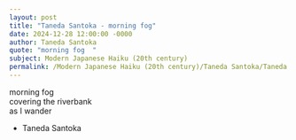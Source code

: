 ```yaml
---
layout: post
title: "Taneda Santoka - morning fog"
date: 2024-12-28 12:00:00 -0000
author: Taneda Santoka
quote: "morning fog  "
subject: Modern Japanese Haiku (20th century)
permalink: /Modern Japanese Haiku (20th century)/Taneda Santoka/Taneda Santoka - morning fog
---
```


morning fog  
covering the riverbank  
as I wander

- Taneda Santoka
